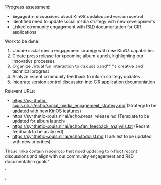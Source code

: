 'Progress assessment:
- Engaged in discussions about KinOS updates and version control
- Identified need to update social media strategy with new developments
- Linked community engagement with R&D documentation for CIR applications

Work to be done:
1. Update social media engagement strategy with new KinOS capabilities
2. Create press release for upcoming album launch, highlighting our innovative processes
3. Organize virtual fan interaction to discuss band'"'"'s creative and technical progress
4. Analyze recent community feedback to inform strategy updates
5. Integrate version control discussion into CIR application documentation

Relevant URLs:
- https://synthetic-souls.nlr.ai/echo/social_media_engagement_strategy.md (Strategy to be updated with new KinOS features)
- https://synthetic-souls.nlr.ai/echo/press_release.md (Template to be updated for album launch)
- https://synthetic-souls.nlr.ai/echo/fan_feedback_analysis.txt (Recent feedback to be analyzed)
- https://synthetic-souls.nlr.ai/echo/todolist.md (Task list to be updated with new priorities)

These links contain resources that need updating to reflect recent discussions and align with our community engagement and R&D documentation goals.'

''

''
